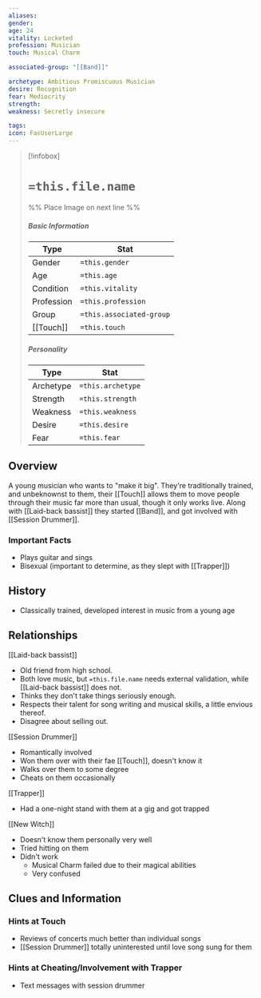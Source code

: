 ```yaml
---
aliases: 
gender: 
age: 24
vitality: Locketed
profession: Musician
touch: Musical Charm

associated-group: "[[Band]]"

archetype: Ambitious Promiscuous Musician
desire: Recognition
fear: Mediocrity
strength: 
weakness: Secretly insecure

tags:
icon: FasUserLarge
---
```


> [!infobox]
> # `=this.file.name`
> %% Place Image on next line %%
> ##### Basic Information
> Type |  Stat |
> ---|---|
> Gender | `=this.gender` |
> Age | `=this.age` |
> Condition | `=this.vitality` |
> Profession | `=this.profession` |
> Group | `=this.associated-group` |
> [[Touch]] | `=this.touch` |
> ##### Personality
> Type |  Stat |
> ---|---|
> Archetype | `=this.archetype` |
> Strength | `=this.strength` |
> Weakness | `=this.weakness` |
> Desire | `=this.desire` |
> Fear | `=this.fear` |
## Overview
A young musician who wants to "make it big". They're traditionally trained, and unbeknownst to them, their [[Touch]] allows them to move people through their music far more than usual, though it only works live. Along with [[Laid-back bassist]] they started [[Band]], and got involved with [[Session Drummer]]. 
### Important Facts
- Plays guitar and sings
- Bisexual (important to determine, as they slept with [[Trapper]])

## History
- Classically trained, developed interest in music from a young age

## Relationships
[[Laid-back bassist]]
- Old friend from high school. 
- Both love music, but `=this.file.name` needs external validation, while [[Laid-back bassist]] does not. 
- Thinks they don't take things seriously enough. 
- Respects their talent for song writing and musical skills, a little envious thereof. 
- Disagree about selling out. 

[[Session Drummer]]
- Romantically involved 
- Won them over with their fae [[Touch]], doesn't know it
- Walks over them to some degree
- Cheats on them occasionally

[[Trapper]]
- Had a one-night stand with them at a gig and got trapped

[[New Witch]]
- Doesn't know them personally very well
- Tried hitting on them
- Didn't work
	- Musical Charm failed due to their magical abilities
	- Very confused

## Clues and Information
### Hints at Touch
- Reviews of concerts much better than individual songs 
- [[Session Drummer]] totally uninterested until love song sung for them
### Hints at Cheating/Involvement with Trapper
- Text messages with session drummer
